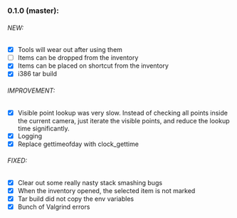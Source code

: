 ### 0.1.0 (master):

###### NEW:
* [x] Tools will wear out after using them
* [ ] Items can be dropped from the inventory
* [x] Items can be placed on shortcut from the inventory
* [x] i386 tar build

###### IMPROVEMENT:
* [x] Visible point lookup was very slow. Instead of checking all points inside the current camera, just iterate the visible points,
and reduce the lookup time significantly.
* [x] Logging
* [x] Replace gettimeofday with clock_gettime

###### FIXED:
* [x] Clear out some really nasty stack smashing bugs
* [x] When the inventory opened, the selected item is not marked
* [x] Tar build did not copy the env variables
* [x] Bunch of Valgrind errors
